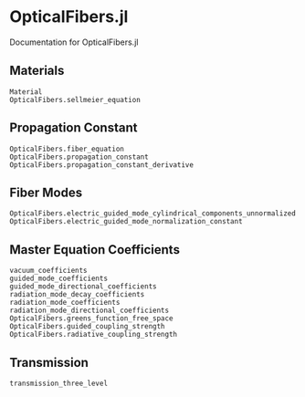 # OpticalFibers.jl

Documentation for OpticalFibers.jl

## Materials
```@docs
Material
OpticalFibers.sellmeier_equation
```

## Propagation Constant
```@docs
OpticalFibers.fiber_equation
OpticalFibers.propagation_constant
OpticalFibers.propagation_constant_derivative
```

## Fiber Modes
```@docs
OpticalFibers.electric_guided_mode_cylindrical_components_unnormalized
OpticalFibers.electric_guided_mode_normalization_constant
```

## Master Equation Coefficients
```@docs
vacuum_coefficients
guided_mode_coefficients
guided_mode_directional_coefficients
radiation_mode_decay_coefficients
radiation_mode_coefficients
radiation_mode_directional_coefficients
OpticalFibers.greens_function_free_space
OpticalFibers.guided_coupling_strength
OpticalFibers.radiative_coupling_strength
```

## Transmission
```@docs
transmission_three_level
```